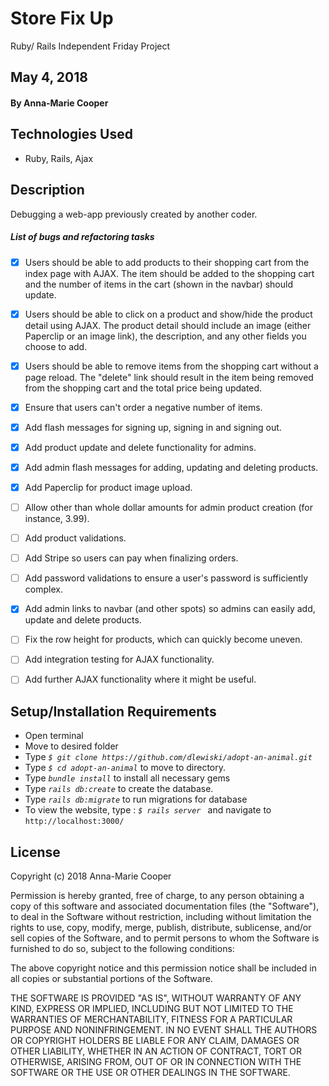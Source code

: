 # Store Fix Up
Ruby/ Rails Independent Friday Project

## May 4, 2018

#### By Anna-Marie Cooper

## Technologies Used
  * Ruby, Rails, Ajax

## Description

Debugging a web-app previously created by another coder.

##### List of bugs and refactoring tasks

- [x] Users should be able to add products to their shopping cart from the index page with AJAX. The item should be added to the shopping cart and the number of items in the cart (shown in the navbar) should update.
- [x] Users should be able to click on a product and show/hide the product detail using AJAX. The product detail should include an image (either Paperclip or an image link), the description, and any other fields you choose to add.
- [x] Users should be able to remove items from the shopping cart without a page reload. The "delete" link should result in the item being removed from the shopping cart and the total price being updated.

- [x] Ensure that users can't order a negative number of items.
- [x] Add flash messages for signing up, signing in and signing out.
- [x] Add product update and delete functionality for admins.
- [x] Add admin flash messages for adding, updating and deleting products.
- [x] Add Paperclip for product image upload.
- [ ] Allow other than whole dollar amounts for admin product creation (for instance, 3.99).
- [ ] Add product validations.
- [ ] Add Stripe so users can pay when finalizing orders.
- [ ] Add password validations to ensure a user's password is sufficiently complex.
- [x] Add admin links to navbar (and other spots) so admins can easily add, update and delete products.
- [ ] Fix the row height for products, which can quickly become uneven.
- [ ] Add integration testing for AJAX functionality.
- [ ] Add further AJAX functionality where it might be useful.


## Setup/Installation Requirements
* Open terminal
* Move to desired folder
* Type  _`$ git clone https://github.com/dlewiski/adopt-an-animal.git`_
* Type _`$ cd adopt-an-animal`_ to move to directory.
* Type _`bundle install`_ to install all necessary gems
* Type _`rails db:create`_ to create the database.
* Type _`rails db:migrate`_ to run migrations for database
* To view the website, type : _`$ rails server `_ and navigate to `http://localhost:3000/`

## License
  Copyright (c) 2018 Anna-Marie Cooper

  Permission is hereby granted, free of charge, to any person obtaining a copy of this software and associated documentation files (the "Software"), to deal in the Software without restriction, including without limitation the rights to use, copy, modify, merge, publish, distribute, sublicense, and/or sell copies of the Software, and to permit persons to whom the Software is furnished to do so, subject to the following conditions:

  The above copyright notice and this permission notice shall be included in all copies or substantial portions of the Software.

  THE SOFTWARE IS PROVIDED "AS IS", WITHOUT WARRANTY OF ANY KIND, EXPRESS OR IMPLIED, INCLUDING BUT NOT LIMITED TO THE WARRANTIES OF MERCHANTABILITY, FITNESS FOR A PARTICULAR PURPOSE AND NONINFRINGEMENT. IN NO EVENT SHALL THE AUTHORS OR COPYRIGHT HOLDERS BE LIABLE FOR ANY CLAIM, DAMAGES OR OTHER LIABILITY, WHETHER IN AN ACTION OF CONTRACT, TORT OR OTHERWISE, ARISING FROM, OUT OF OR IN CONNECTION WITH THE SOFTWARE OR THE USE OR OTHER DEALINGS IN THE SOFTWARE.
